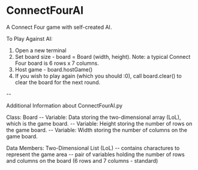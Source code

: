 # ConnectFourAI

A Connect Four game with self-created AI. 

To Play Against AI:
1. Open a new terminal
2. Set board size - board = Board (width, height). Note: a typical Connect Four board is 6 rows x 7 columns.
3. Host game - board.hostGame()
4. If you wish to play again (which you should :0), call board.clear() to clear the board for the next round.

--

Additional Information about ConnectFourAI.py

Class: Board
-- Variable: Data storing the two-dimensional array (LoL), which is the game board.
-- Variable: Height storing the number of rows on the game board.
-- Variable: Width storing the number of columns on the game board.

Data Members: Two-Dimensional List (LoL)
-- contains charactures to represent the game area
-- pair of variables holding the number of rows and columns on the board (6 rows and 7 columns - standard)
